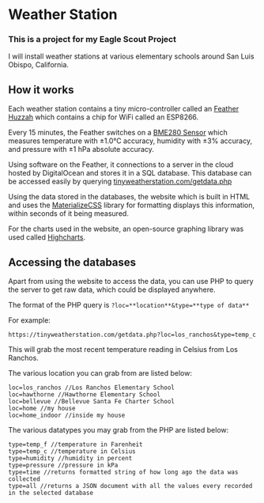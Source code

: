 # Weather Station

### This is a project for my Eagle Scout Project
I will install weather stations at various elementary schools around San Luis Obispo, California.

## How it works
Each weather station contains a tiny micro-controller called an [Feather Huzzah](https://www.adafruit.com/product/2821) which contains a chip for WiFi called an ESP8266.

Every 15 minutes, the Feather switches on a [BME280 Sensor](https://www.adafruit.com/product/2652) which measures temperature with ±1.0°C accuracy, humidity with ±3% accuracy, and pressure with ±1 hPa absolute accuracy.

Using software on the Feather, it connections to a server in the cloud hosted by DigitalOcean and stores it in a SQL database. This database can be accessed easily by querying [tinyweatherstation.com/getdata.php](tinyweatherstation.com/getdata.php)

Using the data stored in the databases, the website which is built in HTML and uses the [MaterializeCSS](https://materializecss.com/) library for formatting displays this information, within seconds of it being measured.

For the charts used in the website, an open-source graphing library was used called [Highcharts](https://www.highcharts.com/).

## Accessing the databases
Apart from using the website to access the data, you can use PHP to query the server to get raw data, which could be displayed anywhere.

The format of the PHP query is `?loc=**location**&type=**type of data**`

For example:
```
https://tinyweatherstation.com/getdata.php?loc=los_ranchos&type=temp_c
```
This will grab the most recent temperature reading in Celsius from Los Ranchos.

The various location you can grab from are listed below:
```
loc=los_ranchos //Los Ranchos Elementary School
loc=hawthorne //Hawthorne Elementary School
loc=bellevue //Bellevue Santa Fe Charter School
loc=home //my house
loc=home_indoor //inside my house
```

The various datatypes you may grab from the PHP are listed below:
```
type=temp_f //temperature in Farenheit
type=temp_c //temperature in Celsius
type=humidity //humidity in percent
type=pressure //pressure in kPa
type=time //returns formatted string of how long ago the data was collected
type=all //returns a JSON document with all the values every recorded in the selected database
```

